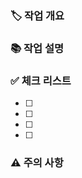 ### 🏷 작업 개요
<!-- 작업 1줄 요약 적으세요-->


### 📚 작업 설명
<!-- commit한 내용을 모두 적으세요 -->

### ✅ 체크 리스트
<!-- merge하기 전에 확이해야 할 사항들을 넣으세요 -->
- [ ] 
- [ ] 
- [ ] 
- [ ] 


### ⚠ 주의 사항
<!-- 발생할 수 있는 문제에 대해 알려주세요 -->